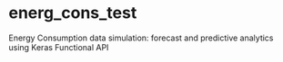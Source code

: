 # energ_cons_test
Energy Consumption data simulation: forecast and predictive analytics using Keras Functional API
